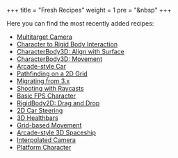 +++
title = "Fresh Recipes"
weight = 1
pre = "<i class='fas fa-newspaper fa-fw'></i>&nbsp"
+++

Here you can find the most recently added recipes:

* [Multitarget Camera](/godot_recipes/4.x/2d/multitarget_camera/)
* [Character to Rigid Body Interaction](/godot_recipes/4.x/physics/character_vs_rigid/)
* [CharacterBody3D: Align with Surface](/godot_recipes/4.x/3d/3d_align_surface/)
* [CharacterBody3D: Movement](/godot_recipes/4.x/3d/characterbody3d_examples/)
* [Arcade-style Car](/godot_recipes/4.x/3d/3d_sphere_car/)
* [Pathfinding on a 2D Grid](/godot_recipes/4.x/2d/grid_pathfinding/)
* [Migrating from 3.x](/godot_recipes/4.x/basics/migrating/)
* [Shooting with Raycasts](/godot_recipes/4.x/3d/shooting_raycasts/)
* [Basic FPS Character](/godot_recipes/4.x/3d/basic_fps/)
* [RigidBody2D: Drag and Drop](/godot_recipes/4.x/physics/rigidbody_drag_drop/)
* [2D Car Steering](/godot_recipes/4.x/2d/car_steering/)
* [3D Healthbars](/godot_recipes/4.x/3d/healthbars/)
* [Grid-based Movement](/godot_recipes/4.x/2d/grid_movement)
* [Arcade-style 3D Spaceship](/godot_recipes/4.x/3d/spaceship)
* [Interpolated Camera](/godot_recipes/4.x/3d/interpolated_camera/)
* [Platform Character](/godot_recipes/4.x/2d/platform_character/)
